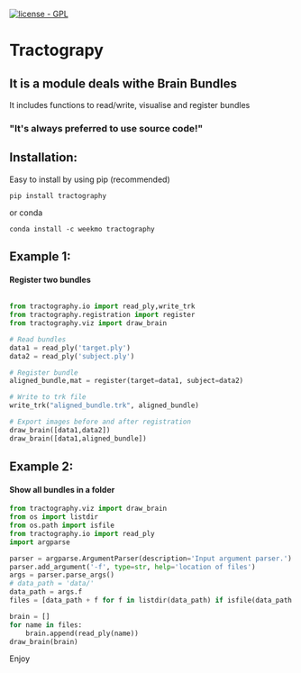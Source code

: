 
[![license - GPL](https://img.shields.io/aur/license/yaourt.svg)](https://www.gnu.org/licenses/gpl-3.0.txt)

# Tractograpy

## It is a module deals withe Brain Bundles

It includes functions to read/write, visualise and register bundles
### "It's always preferred to use source code!"
## Installation:

Easy to install by using pip (recommended)

```commandline
pip install tractography
```
or conda

```commandline
conda install -c weekmo tractography
```

## Example 1:
#### Register two bundles
```python

from tractography.io import read_ply,write_trk
from tractography.registration import register
from tractography.viz import draw_brain

# Read bundles
data1 = read_ply('target.ply')
data2 = read_ply('subject.ply')

# Register bundle
aligned_bundle,mat = register(target=data1, subject=data2)

# Write to trk file
write_trk("aligned_bundle.trk", aligned_bundle)

# Export images before and after registration
draw_brain([data1,data2])
draw_brain([data1,aligned_bundle])
```

## Example 2:
#### Show all bundles in a folder
```python
from tractography.viz import draw_brain
from os import listdir
from os.path import isfile
from tractography.io import read_ply
import argparse

parser = argparse.ArgumentParser(description='Input argument parser.')
parser.add_argument('-f', type=str, help='location of files')
args = parser.parse_args()
# data_path = 'data/'
data_path = args.f
files = [data_path + f for f in listdir(data_path) if isfile(data_path + f) and f.endswith('.ply')]

brain = []
for name in files:
    brain.append(read_ply(name))
draw_brain(brain)
```
Enjoy
